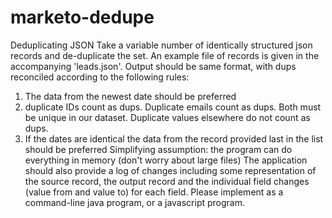 # marketo-dedupe
Deduplicating JSON
Take a variable number of identically structured json records and de-duplicate the set.
An example file of records is given in the accompanying 'leads.json'. Output should be same format, with dups reconciled according to the following rules:
1. The data from the newest date should be preferred
2. duplicate IDs count as dups. Duplicate emails count as dups. Both must be unique in our dataset. Duplicate values elsewhere do not count as dups.
3. If the dates are identical the data from the record provided last in the list should be preferred
Simplifying assumption: the program can do everything in memory (don't worry about large files)
The application should also provide a log of changes including some representation of the source record, the output record and the individual field changes (value from and value to) for each field.
Please implement as a command-line java program, or a javascript program.
